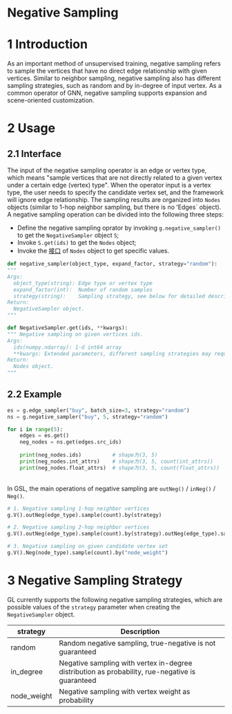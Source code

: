 # Negative Sampling

<a name="znmkl"></a>
# 1 Introduction
As an important method of unsupervised training, negative sampling refers to sample the vertices that have no direct edge relationship with given vertices. Similar to neighbor sampling, negative sampling also has different sampling strategies, such as random and by in-degree of input vertex. As a common operator of GNN, negative sampling supports expansion and scene-oriented customization.

<a name="6WYEX"></a>
# 2 Usage
<a name="keU3J"></a>
## 2.1 Interface
The input of the negative sampling operator is an edge or vertex type, which means "sample vertices that are not directly related to a given vertex under a certain edge (vertex) type". When the operator input is a vertex type, the user needs to specify the candidate vertex set, and the framework will ignore edge relationship. The sampling results are organized into `Nodes` objects (similar to 1-hop neighbor sampling, but there is no ʻEdges` object). A negative sampling operation can be divided into the following three steps:

- Define the negative sampling oprator by invoking `g.negative_sampler()` to get the `NegativeSampler` object `S`;
- Invoke `S.get(ids)` to get the `Nodes` object;
- Invoke the [接口](graph_query_cn.md#FPU74) of `Nodes` object to get specific values.


```python
def negative_sampler(object_type, expand_factor, strategy="random"):
"""
Args:
  object_type(string): Edge type or vertex type
  expand_factor(int):  Number of random samples
  strategy(string):    Sampling strategy, see below for detailed description.
Return:
  NegativeSampler object.
"""
```
```python
def NegativeSampler.get(ids, **kwargs):
""" Negative sampling on given vertices ids.
Args:
  ids(numpy.ndarray): 1-d int64 array
  **kwargs: Extended parameters, different sampling strategies may require different parameters
Return:
  Nodes object.
"""
```

<a name="B3CYq"></a>
## 2.2 Example
```python
es = g.edge_sampler("buy", batch_size=3, strategy="random")
ns = g.negative_sampler("buy", 5, strategy="random")

for i in range(5):
    edges = es.get()
    neg_nodes = ns.get(edges.src_ids)
    
    print(neg_nodes.ids)          # shape为(3, 5)
    print(neg_nodes.int_attrs)    # shape为(3, 5, count(int_attrs))
    print(neg_nodes.float_attrs)  # shape为(3, 5, count(float_attrs))
```

<br />In GSL, the main operations of negative sampling are `outNeg()` / `inNeg()` / `Neg()`.

```python
# 1. Negative sampling 1-hop neighbor vertices
g.V().outNeg(edge_type).sample(count).by(strategy)

# 2. Negative sampling 2-hop neighbor vertices
g.V().outNeg(edge_type).sample(count).by(strategy).outNeg(edge_type).sample(count).by(strategy)

# 3. Negative sampling on given candidate vertex set
g.V().Neg(node_type).sample(count).by("node_weight")
```

<a name="ePTLM"></a>
# 3 Negative Sampling Strategy
GL currently supports the following negative sampling strategies, which are possible values of the `strategy` parameter when creating the `NegativeSampler` object.

| **strategy** | **Description** |
| --- | --- |
| random | Random negative sampling, true-negative is not guaranteed |
| in_degree | Negative sampling with vertex in-degree distribution as probability, rue-negative is guaranteed |
| node_weight | Negative sampling with vertex weight as probability |
